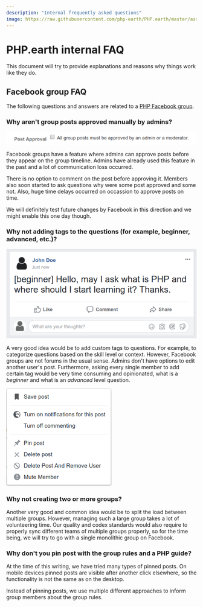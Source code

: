 ```yaml
---
description: "Internal frequently asked questions"
image: https://raw.githubusercontent.com/php-earth/PHP.earth/master/assets/meta/elephpant.png
---
```


# PHP.earth internal FAQ

This document will try to provide explanations and reasons why things work like
they do.

## Facebook group FAQ

The following questions and answers are related to a
[PHP Facebook group](https://www.facebook.com/groups/2204685680/).

### Why aren't group posts approved manually by admins?

![Post approval](https://raw.githubusercontent.com/php-earth/assets/master/images/content/faq-post-approvals.png "Post approval")

Facebook groups have a feature where admins can approve posts before they appear
on the group timeline. Admins have already used this feature in the past and a
lot of communication loss occurred.

There is no option to comment on the post before approving it. Members also soon
started to ask questions why were some post approved and some not. Also, huge
time delays occurred on occassion to approve posts on time.

We will definitely test future changes by Facebook in this direction and we might
enable this one day though.

### Why not adding tags to the questions (for example, beginner, advanced, etc.)?

![Post tags](https://raw.githubusercontent.com/php-earth/assets/master/images/content/faq-tags.png "Post tags")

A very good idea would be to add custom tags to questions. For example, to
categorize questions based on the skill level or context. However, Facebook
groups are not forums in the usual sense. Admins don't have options to edit
another user's post. Furthermore, asking every single member to add certain tag
would be very time consuming and opinionated, what is a *beginner* and what is
an *advanced* level question.

![Admin options](https://raw.githubusercontent.com/php-earth/assets/master/images/content/faq-admin-options.png "Admin options")

### Why not creating two or more groups?

Another very good and common idea would be to split the load between multiple
groups. However, managing such a large group takes a lot of volunteering time.
Our quality and codex standards would also require to properly sync different
teams of multiple groups properly, so for the time being, we will try to go with
a single monolithic group on Facebook.

### Why don't you pin post with the group rules and a PHP guide?

At the time of this writing, we have tried many types of pinned posts. On mobile
devices pinned posts are visible after another click elsewhere, so the
functionality is not the same as on the desktop.

Instead of pinning posts, we use multiple different approaches to inform group
members about the group rules.
